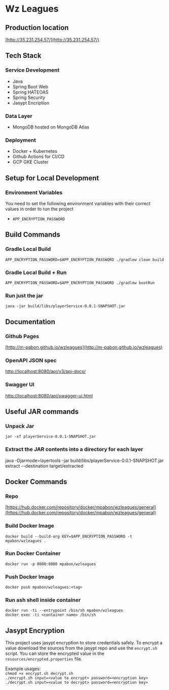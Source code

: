 # Wz Leagues

## Production location
[http://35.231.254.57/](http://35.231.254.57/)

## Tech Stack
### Service Development
- Java
- Spring Boot Web
- Spring HATEOAS
- Spring Security
- Jasypt Encription
### Data Layer
- MongoDB hosted on MongoDB Atlas
### Deployment
- Docker + Kubernetes
- Github Actions for CI/CD
- GCP GKE Cluster

## Setup for Local Development

### Environment Variables
You need to set the following environment variables with their correct values in order to run the project

- `APP_ENCRYPTION_PASSWORD`

## Build Commands

### Gradle Local Build
`APP_ENCRYPTION_PASSWORD=$APP_ENCRYPTION_PASSWORD ./gradlew clean build`

### Gradle Local Build + Run
`APP_ENCRYPTION_PASSWORD=$APP_ENCRYPTION_PASSWORD ./gradlew bootRun`

### Run just the jar
`java -jar build/libs/playerService-0.0.1-SNAPSHOT.jar`

## Documentation

### Github Pages
[http://m-pabon.github.io/wzleagues](http://m-pabon.github.io/wzleagues)

### OpenAPI JSON spec
[http://localhost:8080/api/v3/api-docs/](http://localhost:8080/api/v3/api-docs/)

### Swagger UI
[http://localhost:8080/api/swagger-ui.html](http://localhost:8080/api/swagger-ui.html)

## Useful JAR commands

### Unpack Jar
`jar -xf playerService-0.0.1-SNAPSHOT.jar`

### Extract the JAR contents into a directory for each layer
java -Djarmode=layertools -jar build/libs/playerService-0.0.1-SNAPSHOT.jar extract --destination target/extracted

## Docker Commands

### Repo
[https://hub.docker.com/repository/docker/mpabon/wzleagues/general](https://hub.docker.com/repository/docker/mpabon/wzleagues/general)

### Build Docker Image
`docker build --build-arg KEY=$APP_ENCRYPTION_PASSWORD -t mpabon/wzleagues .`

### Run Docker Container
`docker run -p 8080:8080 mpabon/wzleagues`

### Push Docker Image
`docker push mpabon/wzleagues:<tag>`


### Run ash shell inside container
`docker run -ti --entrypoint /bin/sh mpabon/wzleagues` <br/>
`docker exec -ti <container name> /bin/sh`

## Jasypt Encryption
This project uses jasypt encryption to store credentials safely. To encrypt a value download the sources from the jasypt
repo and use the `encrypt.sh` script. You can store the encrypted value in the `resources/encrypted.properties` file.

Example usages:<br/>
`chmod +x encrypt.sh decrypt.sh` <br/>
`./encrypt.sh input=<value to encrypt> password=<encryption key>`<br/>
`./decrypt.sh input=<value to decrypt> password=<encryption key>`
